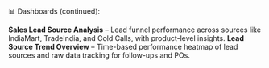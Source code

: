 📊 Dashboards (continued):

 **Sales Lead Source Analysis** – Lead funnel performance across sources like IndiaMart, TradeIndia, and Cold Calls, with product-level insights.
 **Lead Source Trend Overview** – Time-based performance heatmap of lead sources and raw data tracking for follow-ups and POs.
